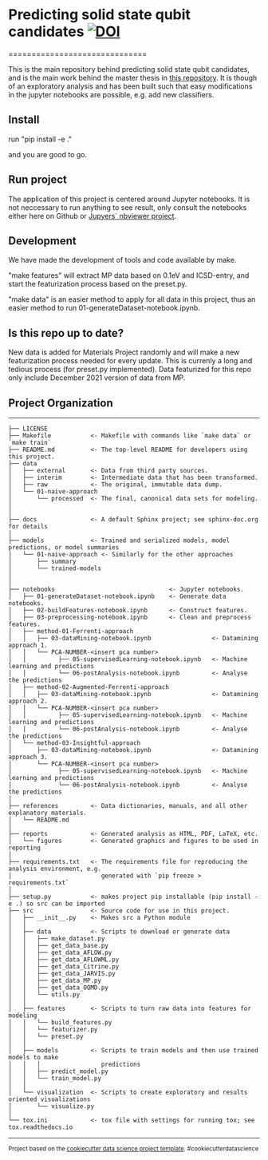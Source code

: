 # Predicting solid state qubit candidates [![DOI](https://zenodo.org/badge/335907184.svg)](https://zenodo.org/badge/latestdoi/335907184)
==============================

This is the main repository behind predicting solid state qubit candidates, and is the main work behind the master thesis in [this repository](https://github.com/ohebbi/master-thesis). It is though of an exploratory analysis and has been built such that easy modifications in the jupyter notebooks are possible, e.g. add new classifiers. 

## Install

run "pip install -e ."

and you are good to go.

## Run project

The application of this project is centered around Jupyter notebooks. It is not neccessary to run anything to see result, only consult the notebooks either here on Github or [Jupyers` nbviewer project](https://nbviewer.jupyter.org/).

## Development
We have made the development of tools and code available by make.

"make features" will extract MP data based on 0.1eV and ICSD-entry, and start the featurization process based on the preset.py.

"make data" is an easier method to apply for all data in this project, thus an easier method to run 01-generateDataset-notebook.ipynb.

## Is this repo up to date?
New data is added for Materials Project randomly and will make a new featurization process needed for every update. This is currenly a long and tedious process (for preset.py implemented). Data featurized for this repo only include December 2021 version of data from MP.


## Project Organization
------------

    ├── LICENSE
    ├── Makefile           <- Makefile with commands like `make data` or `make train`
    ├── README.md          <- The top-level README for developers using this project.
    ├── data
    │   ├── external       <- Data from third party sources.
    │   ├── interim        <- Intermediate data that has been transformed.
    │   ├── raw            <- The original, immutable data dump.
    │   └── 01-naive-approach
    │       └── processed  <- The final, canonical data sets for modeling.
    │
    │
    ├── docs               <- A default Sphinx project; see sphinx-doc.org for details
    │
    ├── models             <- Trained and serialized models, model predictions, or model summaries
    │   └── 01-naive-approach <- Similarly for the other approaches
    │       ├── summary
    │       └── trained-models
    │
    │
    ├── notebooks                                <- Jupyter notebooks.
    │   ├── 01-generateDataset-notebook.ipynb    <- Generate data notebooks.
    │   ├── 02-buildFeatures-notebook.ipynb      <- Construct features.
    │   ├── 03-preprocessing-notebook.ipynb      <- Clean and preprocess features.
    │   ├── method-01-Ferrenti-approach                    
    │   │   ├── 03-dataMining-notebook.ipynb                 <- Datamining approach 1.
    │   │   └── PCA-NUMBER-<insert pca number>
    │   │         ├── 05-supervisedLearning-notebook.ipynb   <- Machine learning and predictions
    │   │         └── 06-postAnalysis-notebook.ipynb         <- Analyse the predictions
    │   ├── method-02-Augmented-Ferrenti-approach          
    │   │   ├── 03-dataMining-notebook.ipynb                 <- Datamining approach 2.
    │   │   └── PCA-NUMBER-<insert pca number>
    │   │         ├── 05-supervisedLearning-notebook.ipynb   <- Machine learning and predictions
    │   │         └── 06-postAnalysis-notebook.ipynb         <- Analyse the predictions
    │   └── method-03-Insightful-approach                  
    │       ├── 03-dataMining-notebook.ipynb                 <- Datamining approach 3.
    │       └── PCA-NUMBER-<insert pca number>
    │             ├── 05-supervisedLearning-notebook.ipynb   <- Machine learning and predictions
    │             └── 06-postAnalysis-notebook.ipynb         <- Analyse the predictions
    │
    ├── references         <- Data dictionaries, manuals, and all other explanatory materials.
    │   └── README.md       
    │
    ├── reports            <- Generated analysis as HTML, PDF, LaTeX, etc.
    │   └── figures        <- Generated graphics and figures to be used in reporting
    │
    ├── requirements.txt   <- The requirements file for reproducing the analysis environment, e.g.
    │                         generated with `pip freeze > requirements.txt`
    │
    ├── setup.py           <- makes project pip installable (pip install -e .) so src can be imported
    ├── src                <- Source code for use in this project.
    │   ├── __init__.py    <- Makes src a Python module
    │   │
    │   ├── data           <- Scripts to download or generate data
    │   │   ├── make_dataset.py
    │   │   ├── get_data_base.py
    │   │   ├── get_data_AFLOW.py
    │   │   ├── get_data_AFLOWML.py
    │   │   ├── get_data_Citrine.py
    │   │   ├── get_data_JARVIS.py
    │   │   ├── get_data_MP.py
    │   │   ├── get_data_OQMD.py
    │   │   └── utils.py
    │   │
    │   ├── features       <- Scripts to turn raw data into features for modeling
    │   │   └── build_features.py
    │   │   └── featurizer.py
    │   │   └── preset.py
    │   │
    │   ├── models         <- Scripts to train models and then use trained models to make
    │   │   │                 predictions
    │   │   ├── predict_model.py
    │   │   └── train_model.py
    │   │
    │   └── visualization  <- Scripts to create exploratory and results oriented visualizations
    │       └── visualize.py
    │
    └── tox.ini            <- tox file with settings for running tox; see tox.readthedocs.io

--------

<p><small>Project based on the <a target="_blank" href="https://drivendata.github.io/cookiecutter-data-science/">cookiecutter data science project template</a>. #cookiecutterdatascience</small></p>
